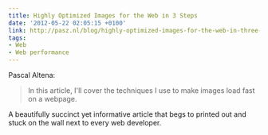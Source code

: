 ```yaml
---
title: Highly Optimized Images for the Web in 3 Steps
date: '2012-05-22 02:05:15 +0100'
link: http://pasz.nl/blog/highly-optimized-images-for-the-web-in-three-steps/
tags:
- Web
- Web performance
---
```

Pascal Altena:

> In this article, I'll cover the techniques I use to make images load fast on a webpage.

A beautifully succinct yet informative article that begs to printed out and stuck on the wall next to every web developer.
